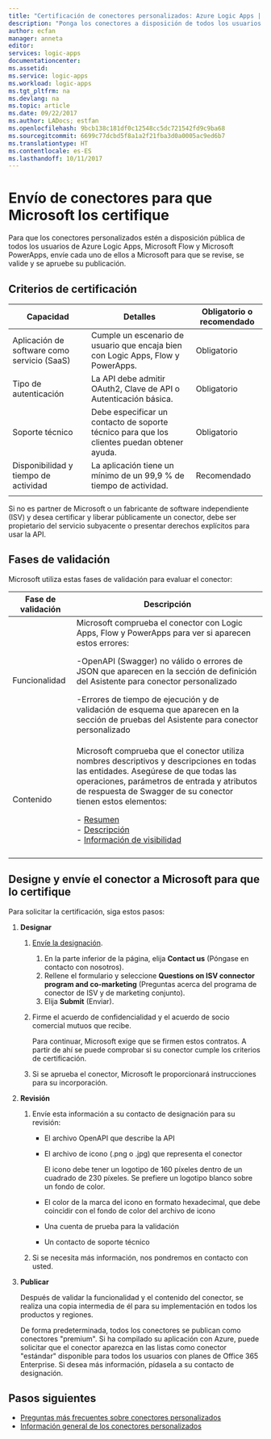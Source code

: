 ```yaml
---
title: "Certificación de conectores personalizados: Azure Logic Apps | Microsoft Docs"
description: "Ponga los conectores a disposición de todos los usuarios de Azure Logic Apps, Microsoft Flow y Microsoft PowerApps"
author: ecfan
manager: anneta
editor: 
services: logic-apps
documentationcenter: 
ms.assetid: 
ms.service: logic-apps
ms.workload: logic-apps
ms.tgt_pltfrm: na
ms.devlang: na
ms.topic: article
ms.date: 09/22/2017
ms.author: LADocs; estfan
ms.openlocfilehash: 9bcb138c181df0c12548cc5dc721542fd9c9ba68
ms.sourcegitcommit: 6699c77dcbd5f8a1a2f21fba3d0a0005ac9ed6b7
ms.translationtype: HT
ms.contentlocale: es-ES
ms.lasthandoff: 10/11/2017
---
```

# <a name="submit-your-connectors-for-microsoft-certification"></a>Envío de conectores para que Microsoft los certifique

Para que los conectores personalizados estén a disposición pública de todos los usuarios de Azure Logic Apps, Microsoft Flow y Microsoft PowerApps, envíe cada uno de ellos a Microsoft para que se revise, se valide y se apruebe su publicación. 

## <a name="certification-criteria"></a>Criterios de certificación

| Capacidad | Detalles | Obligatorio o recomendado |
|------------|---------|-------------------------|
| Aplicación de software como servicio (SaaS) | Cumple un escenario de usuario que encaja bien con Logic Apps, Flow y PowerApps. | Obligatorio |
| Tipo de autenticación | La API debe admitir OAuth2, Clave de API o Autenticación básica. | Obligatorio | 
| Soporte técnico | Debe especificar un contacto de soporte técnico para que los clientes puedan obtener ayuda. | Obligatorio | 
| Disponibilidad y tiempo de actividad | La aplicación tiene un mínimo de un 99,9 % de tiempo de actividad. | Recomendado | 
|||| 

Si no es partner de Microsoft o un fabricante de software independiente (ISV) y desea certificar y liberar públicamente un conector, debe ser propietario del servicio subyacente o presentar derechos explícitos para usar la API.

## <a name="validation-phases"></a>Fases de validación

Microsoft utiliza estas fases de validación para evaluar el conector:

| Fase de validación | Descripción | 
| ----- | ----------- |
| Funcionalidad | Microsoft comprueba el conector con Logic Apps, Flow y PowerApps para ver si aparecen estos errores: <p>-OpenAPI (Swagger) no válido o errores de JSON que aparecen en la sección de definición del Asistente para conector personalizado <p>-Errores de tiempo de ejecución y de validación de esquema que aparecen en la sección de pruebas del Asistente para conector personalizado | 
| Contenido | Microsoft comprueba que el conector utiliza nombres descriptivos y descripciones en todas las entidades. Asegúrese de que todas las operaciones, parámetros de entrada y atributos de respuesta de Swagger de su conector tienen estos elementos: <p>- [Resumen](../logic-apps/custom-connector-openapi-extensions.md#summary) <br>- [Descripción](../logic-apps/custom-connector-openapi-extensions.md#description) </br>- [Información de visibilidad](../logic-apps/custom-connector-openapi-extensions.md#visibility) | 
||| 

## <a name="nominate-and-submit-your-connector-to-microsoft-for-certification"></a>Designe y envíe el conector a Microsoft para que lo certifique

Para solicitar la certificación, siga estos pasos:

1. **Designar**

   1. [Envíe la designación](https://go.microsoft.com/fwlink/?linkid=848754).

      1. En la parte inferior de la página, elija **Contact us** (Póngase en contacto con nosotros).
      2. Rellene el formulario y seleccione **Questions on ISV connector program and co-marketing** (Preguntas acerca del programa de conector de ISV y de marketing conjunto).
      3. Elija **Submit** (Enviar).

   2. Firme el acuerdo de confidencialidad y el acuerdo de socio comercial mutuos que recibe. 

      Para continuar, Microsoft exige que se firmen estos contratos. 
      A partir de ahí se puede comprobar si su conector cumple los criterios de certificación. 
   
   3. Si se aprueba el conector, Microsoft le proporcionará instrucciones para su incorporación.
    
2. **Revisión**

   1. Envíe esta información a su contacto de designación para su revisión:

      * El archivo OpenAPI que describe la API
      * El archivo de icono (.png o .jpg) que representa el conector 
      
        El icono debe tener un logotipo de 160 píxeles dentro de un cuadrado de 230 píxeles. 
        Se prefiere un logotipo blanco sobre un fondo de color.
      
      * El color de la marca del icono en formato hexadecimal, que debe coincidir con el fondo de color del archivo de icono

      * Una cuenta de prueba para la validación
      * Un contacto de soporte técnico

   2. Si se necesita más información, nos pondremos en contacto con usted.

3. **Publicar**

    Después de validar la funcionalidad y el contenido del conector, se realiza una copia intermedia de él para su implementación en todos los productos y regiones.
    
    De forma predeterminada, todos los conectores se publican como conectores "premium". 
    Si ha compilado su aplicación con Azure, puede solicitar que el conector aparezca en las listas como conector "estándar" disponible para todos los usuarios con planes de Office 365 Enterprise. 
    Si desea más información, pídasela a su contacto de designación.

## <a name="next-steps"></a>Pasos siguientes

* [Preguntas más frecuentes sobre conectores personalizados](../logic-apps/custom-connector-faq.md)
* [Información general de los conectores personalizados](../logic-apps/custom-connector-overview.md)